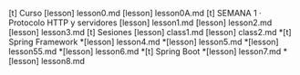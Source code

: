 [t] Curso
[lesson] lesson0.md
[lesson] lesson0A.md
[t] SEMANA 1 · Protocolo HTTP y servidores
[lesson] lesson1.md
[lesson] lesson2.md
[lesson] lesson3.md
[t] Sesiones
[lesson] class1.md
[lesson] class2.md
*[t] Spring Framework
*[lesson] lesson4.md
*[lesson] lesson5.md
*[lesson] lesson55.md
*[lesson] lesson6.md
*[t] Spring Boot
*[lesson] lesson7.md
*[lesson] lesson8.md